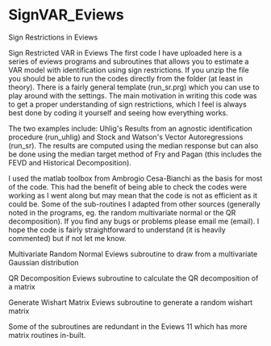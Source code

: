 # SignVAR_Eviews
Sign Restrictions in Eviews

Sign Restricted VAR in Eviews
The first code I have uploaded here is a series of eviews programs and subroutines that allows you to estimate a VAR model with identification using sign restrictions. If you unzip the file you should be able to run the codes directly from the folder (at least in theory). There is a fairly general template (run_sr.prg) which you can use to play around with the settings.
The main motivation in writing this code was to get a proper understanding of sign restrictions, which I feel is always best done by coding it yourself and seeing how everything works. 

The two examples include: Uhlig's Results from an agnostic identification procedure (run_uhlig) and 
Stock and Watson's Vector Autoregressions (run_sr). The results are computed using the median response but can also be done using the median target method of Fry and Pagan (this includes the FEVD and Historical Decomposition). 

I used the matlab toolbox from Ambrogio Cesa-Bianchi as the basis for most of the code. This had the benefit of being able to check the codes were working as I went along but may mean that the code is not as efficient as it could be. Some of the sub-routines I adapted from other sources (generally noted in the programs, eg. the random multivariate normal or the QR decomposition). If you find any bugs or problems please email me (email). I hope the code is fairly straightforward to understand (it is heavily commented) but if not let me know.

Multivariate Random Normal
Eviews subroutine to draw from a multivariate Gaussian distribution

QR Decomposition
Eviews subroutine to calculate the QR decomposition of a matrix

Generate Wishart Matrix
Eviews subroutine to generate a random wishart matrix

Some of the subroutines are redundant in the Eviews 11 which has more matrix routines in-built.
